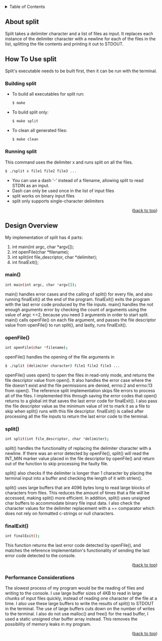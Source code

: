 <div id="top"></div>

<!-- TABLE OF CONTENTS -->
<details>
  <summary>Table of Contents</summary>
  <ol>
    <li>
      <a href="#about-split">About split</a>
    </li>
    <li>
      <a href="#how-to-use-split">Getting Started</a>
      <ul>
        <li><a href="#building-split">Building split</a></li>
        <li><a href="#running-split">Running split</a></li>
      </ul>
    </li>
    <li>
      <a href="#design-overview">Design Overview</a>
      <ul>
        <li><a href="#main">main()</a></li>
        <li><a href="#openfile">openFile()</a></li>
        <li><a href="#split">split()</a></li>
        <li><a href="#finalexit">finalExit()</a></li>
      </ul>
    </li>
    <li><a href="#performance-considerations">Performance Considerations</a></li>
  </ol>
</details>



## About split

Split takes a delimiter character and a list of files as input. It replaces each instance of the delimiter character with a newline for each of the files in the list, splitting the file contents and printing it out to STDOUT.



## How To Use split

Split's executable needs to be built first, then it can be run with the terminal.



### Building split

* To build all executables for split run:
  ```sh
  $ make
  ```
* To build split only:
  ```sh
  $ make split
  ```
* To clean all generated files:
  ```sh
  $ make clean
  ```



### Running split

  This command uses the delimiter x and runs split on all the files.
  ```sh
  $ ./split x file1 file2 file3 ...
  ```
  * You can use a dash '-' instead of a filename, allowing split to read STDIN as an input.
  * Dash can only be used once in the list of input files
  * split works on binary input files
  * split only supports single-character delimiters  

<p align="right">(<a href="#top">back to top</a>)</p>



## Design Overview
  
  My implementation of split has 4 parts:
  1. int main(int argc, char *argv[]);
  2. int openFile(char *filename);
  3. int split(int file_descriptor, char *delimiter);
  4. int finalExit();



### main()

  ```sh
  int main(int argc, char *argv[]);
  ```
  
  main() handles error cases and the calling of split() for every file, and also running finalExit() at the end of the program.
  finalExit() exits the program with the last error code produced by the file inputs.
  main() handles the not enough arguments error by checking the count of arguments using the value of argc <=2, because you need 3 arguments in order to start split.
  main() calls openFile() on each file argument, and passes the file descriptor value from openFile() to run split(), and lastly, runs finalExit().
  
  
  
### openFile()

  ```sh
  int openFile(char *filename);
  ```
  
  openFile() handles the opening of the file arguments in
  
  ```sh
  $ ./split (delimiter character) file1 file2 file3 ...
  ```

  openFile() uses open() to open the files in read-only mode, and returns the file descriptor value from open().
  It also handles the error case where the file doesn't exist and the file permissions are denied, errno:2 and errno:13 from open().
  The reference split implementation skips file errors to process all of the files. I implemented this through saving the error codes that open() returns to a global int that saves the last error code for finalExit(). I also pass the file descriptor value as the minimum value of int to mark it as a  file to skip when split() runs with this file descriptor. finalExit() is called after processing all the file inputs to return the last error code to the terminal.



### split()

  ```sh
  int split(int file_descriptor, char *delimiter); 
  ```
  
  split() handles the functionality of replacing the delimiter character with a newline. If there was an error detected by openFile(), split() will read the INT_MIN marker value placed in the file descriptor by openFile() and return out of the function to skip processing the faulty file. 
  
  split() also checks if the delimiter is longer than 1 character by placing the terminal input into a buffer and checking the length of it with strlen(). 
  
  split() uses large buffers that are 4096 bytes long to read large blocks of characters from files. This reduces the amount of times that a file will be accessed, making split() more efficient. In addition, split() uses unsigned char buffers to accommodate binary file input data. I also check the character values for the delimiter replacement with a == comparator which does not rely on formatted c-strings or null characters.
  
  
  
### finalExit()

  ```sh
  int finalExit();
  ```
  This function returns the last error code detected by openFile(), and matches the reference implementation's functionality of sending the last error code detected to the console.

<p align="right">(<a href="#top">back to top</a>)</p>



### Performance Considerations

  The slowest process of my program would be the reading of files and writing to the console. I use large buffer sizes of 4KB to read in large chunks of input files quickly, instead of reading one character of the file at a time. I also use these large buffers to write the results of split() to STDOUT in the terminal.   The use of large buffers cuts down on the number of writes to the terminal. I also do not use malloc() and free() for the read buffer, I used a static unsigned char buffer array instead. This removes the possibility of memory leaks in my program.  

<p align="right">(<a href="#top">back to top</a>)</p>
